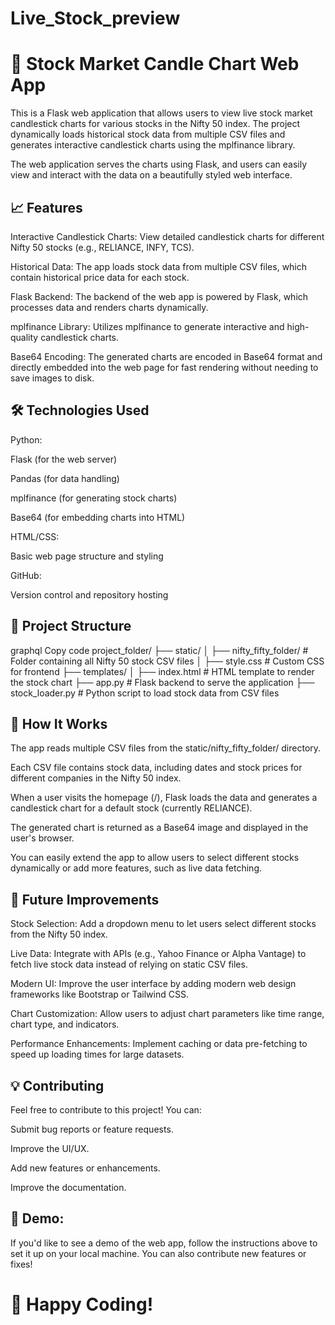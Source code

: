# Live_Stock_preview



<h1>🚀 Stock Market Candle Chart Web App</h1>

This is a Flask web application that allows users to view live stock market candlestick charts for various stocks in the Nifty 50 index. The project dynamically loads historical stock data from multiple CSV files and generates interactive candlestick charts using the mplfinance library.

The web application serves the charts using Flask, and users can easily view and interact with the data on a beautifully styled web interface.

<h2>📈 Features</h2>
Interactive Candlestick Charts: View detailed candlestick charts for different Nifty 50 stocks (e.g., RELIANCE, INFY, TCS).

Historical Data: The app loads stock data from multiple CSV files, which contain historical price data for each stock.

Flask Backend: The backend of the web app is powered by Flask, which processes data and renders charts dynamically.

mplfinance Library: Utilizes mplfinance to generate interactive and high-quality candlestick charts.

Base64 Encoding: The generated charts are encoded in Base64 format and directly embedded into the web page for fast rendering without needing to save images to disk.

<h2>🛠 Technologies Used</h2>
Python:

<bold>Flask</bold> (for the web server)

Pandas (for data handling)

mplfinance (for generating stock charts)

Base64 (for embedding charts into HTML)

HTML/CSS:

Basic web page structure and styling

GitHub:

Version control and repository hosting

<h2>📂 Project Structure</h2>
graphql
Copy code
project_folder/
├── static/
│   ├── nifty_fifty_folder/   # Folder containing all Nifty 50 stock CSV files
│   ├── style.css             # Custom CSS for frontend
├── templates/
│   ├── index.html            # HTML template to render the stock chart
├── app.py                    # Flask backend to serve the application
├── stock_loader.py           # Python script to load stock data from CSV files


<h2>🔧 How It Works</h2>
The app reads multiple CSV files from the static/nifty_fifty_folder/ directory.

Each CSV file contains stock data, including dates and stock prices for different companies in the Nifty 50 index.

When a user visits the homepage (/), Flask loads the data and generates a candlestick chart for a default stock (currently RELIANCE).

The generated chart is returned as a Base64 image and displayed in the user's browser.

You can easily extend the app to allow users to select different stocks dynamically or add more features, such as live data fetching.

<h2>🚧 Future Improvements</h2>
Stock Selection: Add a dropdown menu to let users select different stocks from the Nifty 50 index.

Live Data: Integrate with APIs (e.g., Yahoo Finance or Alpha Vantage) to fetch live stock data instead of relying on static CSV files.

Modern UI: Improve the user interface by adding modern web design frameworks like Bootstrap or Tailwind CSS.

Chart Customization: Allow users to adjust chart parameters like time range, chart type, and indicators.

Performance Enhancements: Implement caching or data pre-fetching to speed up loading times for large datasets.

<h2>💡 Contributing</h2>
Feel free to contribute to this project! You can:

Submit bug reports or feature requests.

Improve the UI/UX.

Add new features or enhancements.

Improve the documentation.

<h2>🚀 Demo:</h2>
If you'd like to see a demo of the web app, follow the instructions above to set it up on your local machine. You can also contribute new features or fixes!

<h1><b>🙌 Happy Coding!</b></h1>
